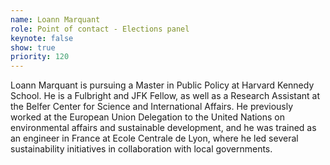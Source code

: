 ```yaml
---
name: Loann Marquant
role: Point of contact - Elections panel
keynote: false
show: true
priority: 120
---
```


Loann Marquant is pursuing a Master in Public Policy at Harvard Kennedy School. He is a Fulbright and JFK Fellow, as well as a Research Assistant at the Belfer Center for Science and International Affairs. He previously worked at the European Union Delegation to the United Nations on environmental affairs and sustainable development, and he was trained as an engineer in France at Ecole Centrale de Lyon, where he led several sustainability initiatives in collaboration with local governments.
